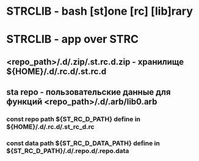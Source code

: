 # STRCLIB - bash [st]one [rc] [lib]rary

# STRCLIB - app over STRC

## \<repo_path>/.d/.zip/.st.rc.d.zip - хранилище ${HOME}/.d/.rc.d/.st.rc.d
## sta repo - пользовательские данные для функций \<repo_path>/.d/.arb/lib0.arb


### const repo path ${ST_RC_D_PATH} define in ${HOME}/.d/.rc.d/.st_rc_d.rc
### const data path ${ST_RC_D_DATA_PATH} define in ${ST_RC_D_PATH}/.d/.repo.d/.repo.data
    

